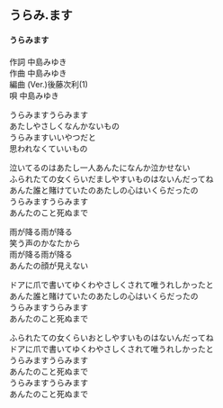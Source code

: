 ## うらみ.ます
#### うらみます

作詞      中島みゆき  
作曲      中島みゆき  
編曲 (Ver.)後藤次利(1)  
唄         中島みゆき  

うらみますうらみます  
あたしやさしくなんかないもの  
うらみますいいやつだと  
思われなくていいもの  
  
泣いてるのはあたし一人あんたになんか泣かせない  
ふられたての女くらいだましやすいものはないんだってね  
あんた誰と賭けていたのあたしの心はいくらだったの  
うらみますうらみます  
あんたのこと死ぬまで  
  
雨が降る雨が降る  
笑う声のかなたから  
雨が降る雨が降る  
あんたの顔が見えない  
  
ドアに爪で書いてゆくわやさしくされて唯うれしかったと  
あんた誰と賭けていたのあたしの心はいくらだったの  
うらみますうらみます  
あんたのこと死ぬまで  
  
ふられたての女くらいおとしやすいものはないんだってね  
ドアに爪で書いてゆくわやさしくされて唯うれしかったと  
うらみますうらみます  
あんたのこと死ぬまで  
うらみますうらみます  
あんたのこと死ぬまで  